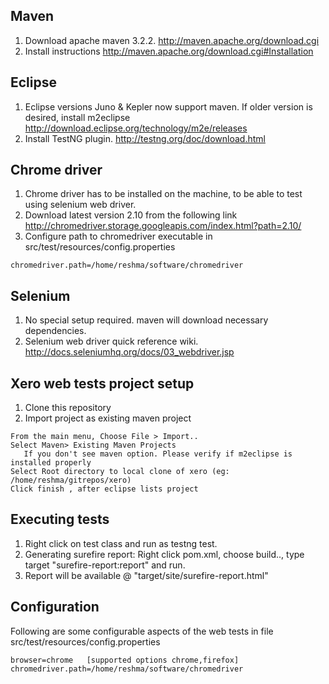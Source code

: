## Maven
1. Download apache maven 3.2.2. http://maven.apache.org/download.cgi
2. Install instructions http://maven.apache.org/download.cgi#Installation

## Eclipse
1. Eclipse versions Juno & Kepler now support maven. If older version is desired, install m2eclipse http://download.eclipse.org/technology/m2e/releases
2. Install TestNG plugin. http://testng.org/doc/download.html

## Chrome driver
1. Chrome driver has to be installed on the machine, to be able to test using selenium web driver.
2. Download latest version 2.10 from the following link
http://chromedriver.storage.googleapis.com/index.html?path=2.10/
3. Configure path to chromedriver executable in src/test/resources/config.properties
```
chromedriver.path=/home/reshma/software/chromedriver
```
## Selenium
1. No special setup required. maven will download necessary dependencies.
2. Selenium web driver quick reference wiki. http://docs.seleniumhq.org/docs/03_webdriver.jsp


## Xero web tests project setup
1. Clone this repository
2. Import project as existing maven project
```
From the main menu, Choose File > Import..
Select Maven> Existing Maven Projects
   If you don't see maven option. Please verify if m2eclipse is installed properly
Select Root directory to local clone of xero (eg: /home/reshma/gitrepos/xero)
Click finish , after eclipse lists project 
```
## Executing tests
1. Right click on test class and run as testng test.
2. Generating surefire report: Right click pom.xml, choose build.., type target "surefire-report:report" and run.
3. Report will be available @ "target/site/surefire-report.html"

## Configuration

Following are some configurable aspects of the web tests in file src/test/resources/config.properties

```
browser=chrome   [supported options chrome,firefox]
chromedriver.path=/home/reshma/software/chromedriver
```
